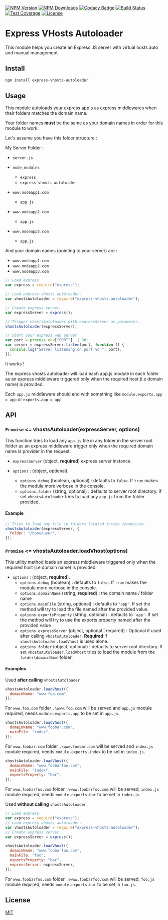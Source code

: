 [![NPM Version][npm-image]][npm-url]
[![NPM Downloads][downloads-image]][downloads-url]
[![Codacy Badge][codacy-image]][codacy-url]
[![Build Status][circleci-image]][circleci-url]
[![Test Coverage][coveralls-image]][coveralls-url]
[![License][license-image]][license-url]

# Express VHosts Autoloader

This module helps you create an Express JS server with virtual hosts auto and manual management.

## Install

```sh
npm install express-vhosts-autoloader
```

## Usage

This module autoloads your express app's as express middlewares when their folders matches the domain name.

Your folder names **must** be the same as your domain names in order for this module to work.

Let's assume you have this folder structure :

My Server Folder :

-   `server.js`

-   `node_modules`

    -   `express`
    -   `express-vhosts-autoloader`

-   `www.nodeapp1.com`

    -   `app.js `

-   `www.nodeapp2.com`

    -   `app.js`

-   `www.nodeapp3.com`
    -   `app.js`

And your domain names (pointing to your server) are :

-   `www.nodeapp1.com`
-   `www.nodeapp2.com`
-   `www.nodeapp3.com`

```javascript
// Load express.
var express = require("express");

// Load express vhosts autoloader.
var vhostsAutoloader = require("express-vhosts-autoloader");

// Create express server.
var expressServer = express();

// Trigger vhostsAutoloader with expressServer as parameter.
vhostsAutoloader(expressServer);

// Start your express web server
var port = process.env["PORT"] || 80;
var server = expressServer.listen(port, function () {
  console.log("Server listening on port %d ", port);
});
```

It works !

The express vhosts autoloader will load each app.js module in each folder as an express middleware triggered only when the required host (i.e domain name) is provided.

Each `app.js` middleware should end with something like `module.exports.app = app` or `exports.app = app`

## API

### `Promise` <= vhostsAutoloader(expressServer, options)

This function tries to load any `app.js` file in any folder in the server root folder as an express middleware trigger only when the required domain name is provider in the request.

-   `expressServer` (object, **required**) express server instance.

-   `options` : (object, optional).
    -   `options.debug` (boolean, optional) : defaults to `false`. If `true` makes the module more verbose in the console.
    -   `options.folder` (string, optional) : defaults to server root directory. If set `vhostsAutoloader` tries to load any `app.js` from the folder provided.

#### Example

```javascript
// Tries to load any file in folders located inside /home/user
vhostsAutoloader(expressServer, {
  folder: "/home/user",
});
```

### `Promise` <= vhostsAutoloader.loadVhost(options)

This utility method loads an express middleware triggered only when the required host (i.e domain name) is provided.

-   `options` : (object, **required**).
    -   `options.debug` (boolean) : defaults to `false`. If `true` makes the module more verbose in the console.
    -   `options.domainName` (string, **required**) : the domain name / folder name
    -   `options.mainFile` (string, optional) : defaults to `'app'`. If set the method will try to load the file named after the provided value.
    -   `options.exportsProperty` (string, optional) : defaults to `'app'`. If set the method will try to use the exports property named after the provided value
    -   `options.expressServer` (object, optional | required) : Optional if used after calling `vhostsAutoloader`. **Required** if `vhostsAutoloader.loadVhost` is used alone.
    -   `options.folder` (object, optional) : defaults to server root directory. If set `vhostsAutoloader.loadVhost` tries to load the module from the `folder\domainName` folder.

#### Examples

Used **after calling** `vhostsAutoloader`

```javascript
vhostsAutoloader.loadVhost({
  domainName: "www.foo.com",
});
```

For `www.foo.com` folder `.\www.foo.com` will be served and `app.js` module required, needs `module.exports.app` to be set in `app.js`.

```javascript
vhostsAutoloader.loadVhost({
  domainName: "www.foobar.com",
  mainFile: "index",
});
```

For `www.foobar.com` folder `.\www.foobar.com` will be served and `index.js` module required, needs `module.exports.index` to be set in `index.js`.

```javascript
vhostsAutoloader.loadVhost({
  domainName: "www.foobarfoo.com",
  mainFile: "index",
  exportsProperty: "bar",
});
```

For `www.foobarfoo.com` folder `.\www.foobarfoo.com` will be served, `index.js` module required, needs `module.exports.bar` to be set in `index.js`.

Used **without calling** `vhostsAutoloader`

```javascript
// Load express.
var express = require("express");
// Load express vhosts autoloader.
var vhostsAutoloader = require("express-vhosts-autoloader");
// Create express server.
var expressServer = express();

vhostsAutoloader.loadVhost({
  domainName: "www.foobarfoo.com",
  mainFile: "foo",
  exportsProperty: "bar",
  expressServer: expressServer,
});
```

For `www.foobarfoo.com` folder `.\www.foobarfoo.com` will be served, `foo.js` module required, needs `module.exports.bar` to be set in `foo.js`.

## License

[MIT](LICENSE)

[npm-image]: https://img.shields.io/npm/v/express-vhosts-autoloader
[npm-url]: https://npmjs.org/package/express-vhosts-autoloader
[downloads-image]: https://img.shields.io/npm/dw/express-vhosts-autoloader
[downloads-url]: https://npmjs.org/package/express-vhosts-autoloader
[circleci-image]: https://img.shields.io/circleci/build/github/Sami-Radi/express-vhosts-autoloader/master
[circleci-url]: https://circleci.com/gh/Sami-Radi/express-vhosts-autoloader/tree/master
[coveralls-image]: https://coveralls.io/repos/github/Sami-Radi/express-vhosts-autoloader/badge.svg?branch=master
[coveralls-url]: https://coveralls.io/github/Sami-Radi/express-vhosts-autoloader?branch=master
[codacy-image]: https://app.codacy.com/project/badge/Grade/8123da10bc2b4a888c2886db6104cf35
[codacy-url]: https://www.codacy.com/gh/Sami-Radi/express-vhosts-autoloader/dashboard
[license-image]: https://img.shields.io/npm/l/express-vhosts-autoloader
[license-url]: https://github.com/Sami-Radi/express-vhosts-autoloader/blob/master/LICENSE
